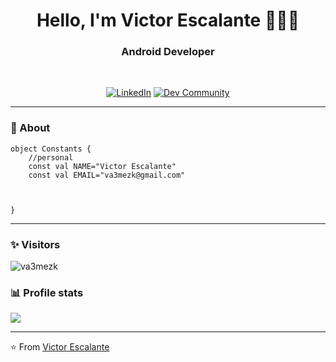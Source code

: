 <h1 align="center"> Hello, I'm Victor Escalante 🧑🏻‍💻 </h1>

<h3 align="center">  Android Developer </h3> <br>

<p align="center"> 
<a href="https://www.linkedin.com/in/victoraescalante/"><img alt="LinkedIn" src="https://img.shields.io/badge/-victoraescalante-blue?style=flat-square&logo=Linkedin&logoColor=white&link=https://www.linkedin.com/in/victoraescalante/"></a>
<a href="https://dev.to/va3mezk"><img alt="Dev Community" src="https://img.shields.io/badge/-va3mezk-black?style=flat-square&logo=dev.to&logoColor=white&link=https://dev.to/va3mezk"></a>
</p>

---------------------------------------------------------------------------------------------------------------------------------------------------------

### 🤔 About

```
object Constants {
    //personal
    const val NAME="Victor Escalante"
    const val EMAIL="va3mezk@gmail.com"
    
    
    
}
```

---------------------------------------------------------------------------------------------------------------------------------------------------------

### ✨ Visitors 

<p align="left"> <img src="https://komarev.com/ghpvc/?username=va3mezk" alt="va3mezk" /> </p>

### 📊 Profile stats

<img src="https://github-readme-stats.vercel.app/api?username=va3mezk&show_icons=false">

-----------------------------------------------------------------------------------------------------------------------------------------------------------

⭐️ From [Victor Escalante](https://github.com/va3mezk)
